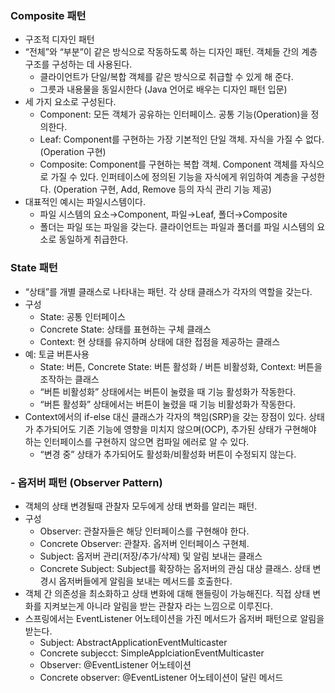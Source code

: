### Composite 패턴

- 구조적 디자인 패턴
- “전체”와 “부분”이 같은 방식으로 작동하도록 하는 디자인 패턴. 객체들 간의 계층 구조를 구성하는 데 사용된다.
    - 클라이언트가 단일/복합 객체를 같은 방식으로 취급할 수 있게 해 준다.
    - 그릇과 내용물을 동일시한다 (Java 언어로 배우는 디자인 패턴 입문)
- 세 가지 요소로 구성된다.
    - Component: 모든 객체가 공유하는 인터페이스. 공통 기능(Operation)을 정의한다.
    - Leaf: Component를 구현하는 가장 기본적인 단일 객체. 자식을 가질 수 없다. (Operation 구현)
    - Composite: Component를 구현하는 복합 객체. Component 객체를 자식으로 가질 수 있다. 인퍼테이스에 정의된 기능을 자식에게 위임하여 계층을 구성한다. (Operation 구현, Add, Remove 등의 자식 관리 기능 제공)
- 대표적인 예시는 파일시스템이다.
    - 파일 시스템의 요소→Component, 파일→Leaf, 폴더→Composite
    - 폴더는 파일 또는 파일을 갖는다. 클라이언트는 파일과 폴더를 파일 시스템의 요소로 동일하게 취급한다.

### State 패턴

- “상태”를 개별 클래스로 나타내는 패턴. 각 상태 클래스가 각자의 역할을 갖는다.
- 구성
    - State: 공통 인터페이스
    - Concrete State: 상태를 표현하는 구체 클래스
    - Context: 현 상태를 유지하며 상태에 대한 접점을 제공하는 클래스
- 예: 토글 버튼사용
    - State: 버튼, Concrete State: 버튼 활성화 / 버튼 비활성화, Context: 버튼을 조작하는 클래스
    - “버튼 비활성화” 상태에서는 버튼이 눌렸을 때 기능 활성화가 작동한다.
    - “버튼 활성화” 상태에서는 버튼이 눌렸을 때 기능 비활성화가 작동한다.
- Context에서의 if-else 대신 클래스가 각자의 책임(SRP)을 갖는 장점이 있다. 상태가 추가되어도 기존 기능에 영향을 미치지 않으며(OCP), 추가된 상태가 구현해야 하는 인터페이스를 구현하지 않으면 컴파일 에러로 알 수 있다.
    - “변경 중” 상태가 추가되어도 활성화/비활성화 버튼이 수정되지 않는다.

### - 옵저버 패턴 (Observer Pattern)

- 객체의 상태 변경될때 관찰자 모두에게 상태 변화를 알리는 패턴.
- 구성
    - Observer: 관찰자들은 해당 인터페이스를 구현해야 한다.
    - Concrete Observer: 관찰자. 옵저버 인터페이스 구현체.
    - Subject: 옵저버 관리(저장/추가/삭제) 및 알림 보내는 클래스
    - Concrete Subject: Subject를 확장하는 옵저버의 관심 대상 클래스. 상태 변경시 옵저버들에게 알림을 보내는 메서드를 호출한다.
- 객체 간 의존성을 최소화하고 상태 변화에 대해 핸들링이 가능해진다. 직접 상태 변화를 지켜보는게 아니라 알림을 받는 관찰자 라는 느낌으로 이루진다.
- 스프링에서는 EventListener 어노테이션을 가진 메서드가 옵저버 패턴으로 알림을 받는다.
    - Subject: AbstractApplicationEventMulticaster
    - Concrete subjecct: SimpleApplciationEventMulticaster
    - Observer: @EventListener 어노테이션
    - Concrete observer: @EventListener 어노테이션이 달린 메서드
